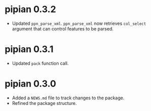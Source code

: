 # pipian 0.3.2

* Updated `ppn_parse_xml`. `ppn_parse_xml` now retrieves `col_select` argument
that can control features to be parsed.

# pipian 0.3.1

* Updated `pack` function call.

# pipian 0.3.0

* Added a `NEWS.md` file to track changes to the package.
* Refined the package structure.
